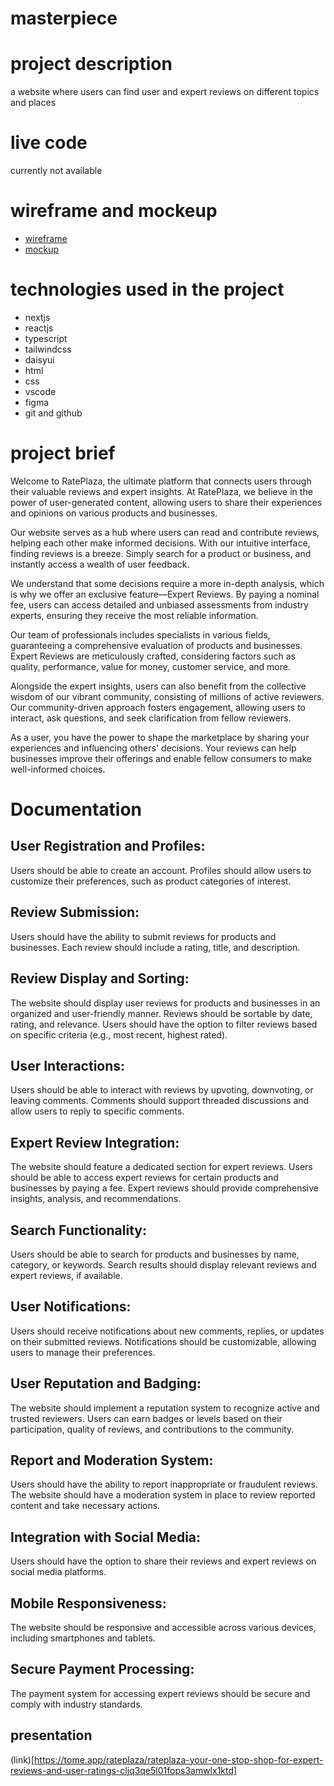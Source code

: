 # masterpiece

# project description
a website where users can find user and expert reviews on different topics and places

# live code 
currently not available

# wireframe and mockeup

- [wireframe](https://www.figma.com/file/eY0YEnwFJZtgqAJVa4nOwA/masterpiece-wireframe?node-id=0%3A1&t=xqd1CdRE3NoWnSSN-1)
- [mockup](https://www.figma.com/file/734vcvzxbBOCNjqhBCFLBI/masterpiece-mockup---v2?node-id=0%3A1&t=PQ86dMe3MUaNudOB-1)

# technologies used in the project

- nextjs
- reactjs
- typescript
- tailwindcss
- daisyui
- html
- css 
- vscode
- figma
- git and github

# project brief
Welcome to RatePlaza, the ultimate platform that connects users through their valuable reviews and expert insights. At RatePlaza, we believe in the power of user-generated content, allowing users to share their experiences and opinions on various products and businesses.

Our website serves as a hub where users can read and contribute reviews, helping each other make informed decisions. With our intuitive interface, finding reviews is a breeze. Simply search for a product or business, and instantly access a wealth of user feedback.

We understand that some decisions require a more in-depth analysis, which is why we offer an exclusive feature—Expert Reviews. By paying a nominal fee, users can access detailed and unbiased assessments from industry experts, ensuring they receive the most reliable information.

Our team of professionals includes specialists in various fields, guaranteeing a comprehensive evaluation of products and businesses. Expert Reviews are meticulously crafted, considering factors such as quality, performance, value for money, customer service, and more.

Alongside the expert insights, users can also benefit from the collective wisdom of our vibrant community, consisting of millions of active reviewers. Our community-driven approach fosters engagement, allowing users to interact, ask questions, and seek clarification from fellow reviewers.

As a user, you have the power to shape the marketplace by sharing your experiences and influencing others' decisions. Your reviews can help businesses improve their offerings and enable fellow consumers to make well-informed choices.

# Documentation
## User Registration and Profiles:
Users should be able to create an account.
Profiles should allow users to customize their preferences, such as product categories of interest.
## Review Submission:
Users should have the ability to submit reviews for products and businesses.
Each review should include a rating, title, and description.
## Review Display and Sorting:
The website should display user reviews for products and businesses in an organized and user-friendly manner.
Reviews should be sortable by date, rating, and relevance.
Users should have the option to filter reviews based on specific criteria (e.g., most recent, highest rated).
## User Interactions:
Users should be able to interact with reviews by upvoting, downvoting, or leaving comments.
Comments should support threaded discussions and allow users to reply to specific comments.
## Expert Review Integration:
The website should feature a dedicated section for expert reviews.
Users should be able to access expert reviews for certain products and businesses by paying a fee.
Expert reviews should provide comprehensive insights, analysis, and recommendations.
## Search Functionality:
Users should be able to search for products and businesses by name, category, or keywords.
Search results should display relevant reviews and expert reviews, if available.
## User Notifications:
Users should receive notifications about new comments, replies, or updates on their submitted reviews.
Notifications should be customizable, allowing users to manage their preferences.
## User Reputation and Badging:
The website should implement a reputation system to recognize active and trusted reviewers.
Users can earn badges or levels based on their participation, quality of reviews, and contributions to the community.
## Report and Moderation System:
Users should have the ability to report inappropriate or fraudulent reviews.
The website should have a moderation system in place to review reported content and take necessary actions.
## Integration with Social Media:
Users should have the option to share their reviews and expert reviews on social media platforms.
## Mobile Responsiveness:
The website should be responsive and accessible across various devices, including smartphones and tablets.
## Secure Payment Processing:
The payment system for accessing expert reviews should be secure and comply with industry standards.


## presentation
(link)[https://tome.app/rateplaza/rateplaza-your-one-stop-shop-for-expert-reviews-and-user-ratings-cljq3qe5l01fops3amwlx1ktd]
